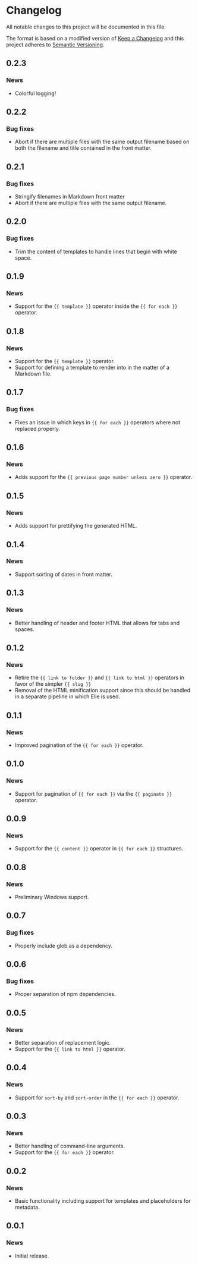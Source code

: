 # Changelog

All notable changes to this project will be documented in this file.

The format is based on a modified version of [Keep a Changelog](http://keepachangelog.com/en/1.0.0/) and this project adheres to [Semantic Versioning](http://semver.org/spec/v2.0.0.html).

## 0.2.3

### News

* Colorful logging!

## 0.2.2

### Bug fixes

* Abort if there are multiple files with the same output filename based on both the filename and title contained in the front matter.

## 0.2.1

### Bug fixes

* Stringify filenames in Markdown front matter
* Abort if there are multiple files with the same output filename.

## 0.2.0

### Bug fixes

* Trim the content of templates to handle lines that begin with white space.

## 0.1.9

### News

* Support for the `{{ template }}` operator inside the `{{ for each }}` operator.

## 0.1.8

### News

* Support for the `{{ template }}` operator.
* Support for defining a template to render into in the matter of a Markdown file.

## 0.1.7

### Bug fixes

* Fixes an issue in which keys in `{{ for each }}` operators where not replaced properly.

## 0.1.6

### News

* Adds support for the `{{ previous page number unless zero }}` operator.

## 0.1.5

### News

* Adds support for prettifying the generated HTML.

## 0.1.4

### News

* Support sorting of dates in front matter.

## 0.1.3

### News

* Better handling of header and footer HTML that allows for tabs and spaces.

## 0.1.2

### News

* Retire the `{{ link to folder }}` and `{{ link to html }}` operators in favor of the simpler `{{ slug }}`
* Removal of the HTML minification support since this should be handled in a separate pipeline in which Elie is used.

## 0.1.1

### News

* Improved pagination of the `{{ for each }}` operator.

## 0.1.0

### News

* Support for pagination of `{{ for each }}` via the `{{ paginate }}` operator.

## 0.0.9

### News

* Support for the `{{ content }}` operator in `{{ for each }}` structures.

## 0.0.8

### News

* Preliminary Windows support.

## 0.0.7

### Bug fixes

* Properly include glob as a dependency.

## 0.0.6

### Bug fixes

* Proper separation of npm dependencies.

## 0.0.5

### News

* Better separation of replacement logic.
* Support for the `{{ link to html }}` operator.

## 0.0.4

### News

* Support for `sort-by` and `sort-order` in the `{{ for each }}` operator.

## 0.0.3

### News

* Better handling of command-line arguments.
* Support for the `{{ for each }}` operator.

## 0.0.2

### News

* Basic functionality including support for templates and placeholders for metadata.

## 0.0.1

### News

* Initial release.